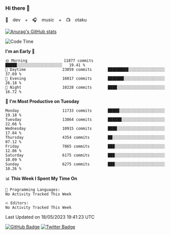 ### Hi there 👋

🚀　dev　+　🎧　music　+　📺　otaku


[![Anurag's GitHub stats](https://github-readme-stats.vercel.app/api?username=koheitasaka&count_private=true&show_icons=true&theme=monokai)](https://github.com/koheitasaka/github-readme-stats)

<!--START_SECTION:waka-->
![Code Time](http://img.shields.io/badge/Code%20Time-1%2C161%20hrs%2023%20mins-blue)

**I'm an Early 🐤** 

```text
🌞 Morning                11877 commits       █████░░░░░░░░░░░░░░░░░░░░   19.41 % 
🌆 Daytime                23059 commits       █████████░░░░░░░░░░░░░░░░   37.69 % 
🌃 Evening                16017 commits       ███████░░░░░░░░░░░░░░░░░░   26.18 % 
🌙 Night                  10228 commits       ████░░░░░░░░░░░░░░░░░░░░░   16.72 % 
```
📅 **I'm Most Productive on Tuesday** 

```text
Monday                   11733 commits       █████░░░░░░░░░░░░░░░░░░░░   19.18 % 
Tuesday                  13864 commits       ██████░░░░░░░░░░░░░░░░░░░   22.66 % 
Wednesday                10915 commits       ████░░░░░░░░░░░░░░░░░░░░░   17.84 % 
Thursday                 4354 commits        ██░░░░░░░░░░░░░░░░░░░░░░░   07.12 % 
Friday                   7865 commits        ███░░░░░░░░░░░░░░░░░░░░░░   12.86 % 
Saturday                 6175 commits        ███░░░░░░░░░░░░░░░░░░░░░░   10.09 % 
Sunday                   6275 commits        ███░░░░░░░░░░░░░░░░░░░░░░   10.26 % 
```


📊 **This Week I Spent My Time On** 

```text
💬 Programming Languages: 
No Activity Tracked This Week

🔥 Editors: 
No Activity Tracked This Week
```


 Last Updated on 18/05/2023 19:41:23 UTC
<!--END_SECTION:waka-->

[![GitHub Badge](https://img.shields.io/badge/GitHub-100000?style=for-the-badge&logo=github&logoColor=white)](https://github.com/koheitasaka)
[![Twitter Badge](https://img.shields.io/badge/Twitter-1DA1F2?style=for-the-badge&logo=twitter&logoColor=white)](https://twitter.com/sleep_asleep_)
